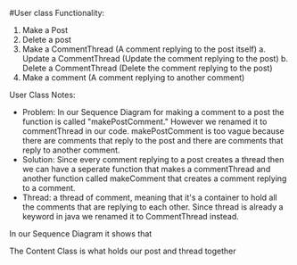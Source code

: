 #User class
Functionality:
1. Make a Post
2. Delete a post
3. Make a CommentThread (A comment replying to the post itself)
     a. Update a CommentThread (Update the comment replying to the post)
     b. Delete a CommentThread (Delete the comment replying to the post)
4. Make a comment (A comment replying to another comment)

User Class Notes:
- Problem: In our Sequence Diagram for making a comment to a post the function is called "makePostComment." However we renamed it to commentThread in our code. makePostComment is too vague because there are comments that reply to the post and there are comments that reply to another comment.
- Solution: Since every comment replying to a post creates a thread then we can have a seperate function that makes a commentThread and another function called makeComment that creates a comment replying to a comment.
- Thread: a thread of comment, meaning that it's a container to hold all the comments that are replying to each other. Since thread is already a keyword in java we renamed it to CommentThread instead. 

In our Sequence Diagram it shows that 

The Content Class is what holds our post and thread together
